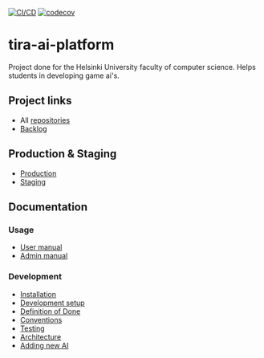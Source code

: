 [![CI/CD](https://github.com/game-ai-platform-team/tira-ai-platform/actions/workflows/cicd.yml/badge.svg)](https://github.com/game-ai-platform-team/tira-ai-platform/actions/workflows/cicd.yml)
[![codecov](https://codecov.io/gh/game-ai-platform-team/tira-ai-platform/graph/badge.svg?token=1X0SYPT0QS)](https://codecov.io/gh/game-ai-platform-team/tira-ai-platform)

# tira-ai-platform

Project done for the Helsinki University faculty of computer science. Helps students in developing game ai's.

## Project links

- All [repositories](https://github.com/orgs/game-ai-platform-team/repositories)
- [Backlog](https://github.com/orgs/game-ai-platform-team/projects/1)

## Production & Staging

- [Production](https://algolabra.cs.helsinki.fi)
- [Staging](https://ai-dev-platform-ohtuprojekti-staging.apps.ocp-test-0.k8s.it.helsinki.fi/index.html)

## Documentation

### Usage

- [User manual](docs/user_manual/manual.md)
- [Admin manual](docs/admin_manual.md)

### Development

- [Installation](/docs/environment.md)
- [Development setup](/docs/setup.md)
- [Definition of Done](/docs/development/definitionofdone.md)
- [Conventions](/docs/development/conventions.md)
- [Testing](/docs/development/testing.md)
- [Architecture](/docs/architecture.md)
- [Adding new AI](https://github.com/game-ai-platform-team/ai-library-template)
